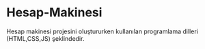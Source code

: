 # Hesap-Makinesi
Hesap makinesi projesini oluştururken kullanılan programlama dilleri (HTML,CSS,JS) şeklindedir.
